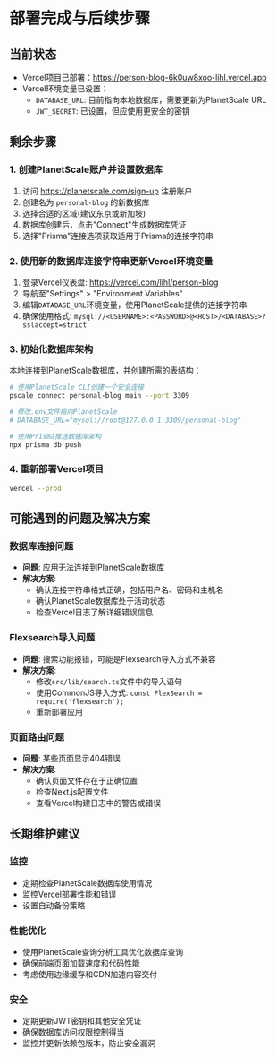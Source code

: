 # 部署完成与后续步骤

## 当前状态
- Vercel项目已部署：https://person-blog-6k0uw8xoo-lihl.vercel.app
- Vercel环境变量已设置：
  - `DATABASE_URL`: 目前指向本地数据库，需要更新为PlanetScale URL
  - `JWT_SECRET`: 已设置，但应使用更安全的密钥

## 剩余步骤

### 1. 创建PlanetScale账户并设置数据库
1. 访问 https://planetscale.com/sign-up 注册账户
2. 创建名为 `personal-blog` 的新数据库
3. 选择合适的区域(建议东京或新加坡)
4. 数据库创建后，点击"Connect"生成数据库凭证
5. 选择"Prisma"连接选项获取适用于Prisma的连接字符串

### 2. 使用新的数据库连接字符串更新Vercel环境变量
1. 登录Vercel仪表盘: https://vercel.com/lihl/person-blog
2. 导航至"Settings" > "Environment Variables"
3. 编辑`DATABASE_URL`环境变量，使用PlanetScale提供的连接字符串
4. 确保使用格式: `mysql://<USERNAME>:<PASSWORD>@<HOST>/<DATABASE>?sslaccept=strict`

### 3. 初始化数据库架构
本地连接到PlanetScale数据库，并创建所需的表结构：
```bash
# 使用PlanetScale CLI创建一个安全连接
pscale connect personal-blog main --port 3309

# 修改.env文件指向PlanetScale
# DATABASE_URL="mysql://root@127.0.0.1:3309/personal-blog"

# 使用Prisma推送数据库架构
npx prisma db push
```

### 4. 重新部署Vercel项目
```bash
vercel --prod
```

## 可能遇到的问题及解决方案

### 数据库连接问题
- **问题**: 应用无法连接到PlanetScale数据库
- **解决方案**: 
  - 确认连接字符串格式正确，包括用户名、密码和主机名
  - 确认PlanetScale数据库处于活动状态
  - 检查Vercel日志了解详细错误信息

### Flexsearch导入问题
- **问题**: 搜索功能报错，可能是Flexsearch导入方式不兼容
- **解决方案**:
  - 修改`src/lib/search.ts`文件中的导入语句
  - 使用CommonJS导入方式: `const FlexSearch = require('flexsearch');`
  - 重新部署应用

### 页面路由问题
- **问题**: 某些页面显示404错误
- **解决方案**:
  - 确认页面文件存在于正确位置
  - 检查Next.js配置文件
  - 查看Vercel构建日志中的警告或错误

## 长期维护建议

### 监控
- 定期检查PlanetScale数据库使用情况
- 监控Vercel部署性能和错误
- 设置自动备份策略

### 性能优化
- 使用PlanetScale查询分析工具优化数据库查询
- 确保前端页面加载速度和代码性能
- 考虑使用边缘缓存和CDN加速内容交付

### 安全
- 定期更新JWT密钥和其他安全凭证
- 确保数据库访问权限控制得当
- 监控并更新依赖包版本，防止安全漏洞 